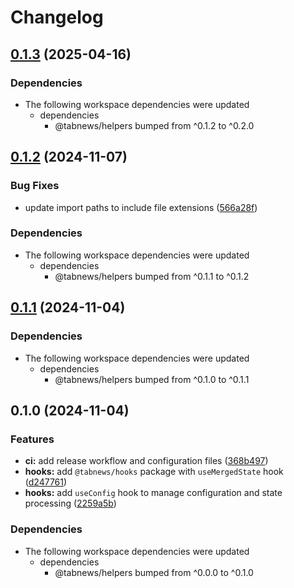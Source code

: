# Changelog

## [0.1.3](https://github.com/aprendendofelipe/tabnews/compare/hooks-v0.1.2...hooks-v0.1.3) (2025-04-16)


### Dependencies

* The following workspace dependencies were updated
  * dependencies
    * @tabnews/helpers bumped from ^0.1.2 to ^0.2.0

## [0.1.2](https://github.com/aprendendofelipe/tabnews/compare/hooks-v0.1.1...hooks-v0.1.2) (2024-11-07)


### Bug Fixes

* update import paths to include file extensions ([566a28f](https://github.com/aprendendofelipe/tabnews/commit/566a28f1cc9a760c521c86752a79564ac56533de))


### Dependencies

* The following workspace dependencies were updated
  * dependencies
    * @tabnews/helpers bumped from ^0.1.1 to ^0.1.2

## [0.1.1](https://github.com/aprendendofelipe/tabnews/compare/hooks-v0.1.0...hooks-v0.1.1) (2024-11-04)


### Dependencies

* The following workspace dependencies were updated
  * dependencies
    * @tabnews/helpers bumped from ^0.1.0 to ^0.1.1

## 0.1.0 (2024-11-04)


### Features

* **ci:** add release workflow and configuration files ([368b497](https://github.com/aprendendofelipe/tabnews/commit/368b49796e99dd529e8e4674117c974532b57164))
* **hooks:** add `@tabnews/hooks` package with `useMergedState` hook ([d247761](https://github.com/aprendendofelipe/tabnews/commit/d247761e8d4aeaaffe317f86a920860fde7f917f))
* **hooks:** add `useConfig` hook to manage configuration and state processing ([2259a5b](https://github.com/aprendendofelipe/tabnews/commit/2259a5b498021ad17153fcccf3eda336af3d0a7c))


### Dependencies

* The following workspace dependencies were updated
  * dependencies
    * @tabnews/helpers bumped from ^0.0.0 to ^0.1.0
